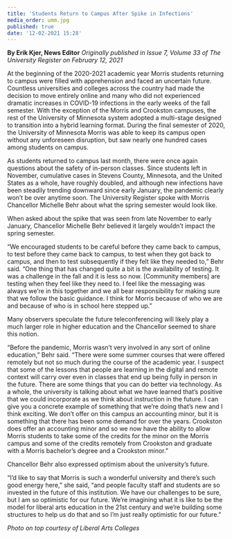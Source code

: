 ```yaml
---
title: 'Students Return to Campus After Spike in Infections'
media_order: umm.jpg
published: true
date: '12-02-2021 15:28'
---
```


**By Erik Kjer, News Editor** _Originally published in Issue 7, Volume 33 of The University Register on February 12, 2021_

At the beginning of the 2020-2021 academic year Morris students returning to campus were filled with apprehension and faced an uncertain future. Countless universities and colleges across the country had made the decision to move entirely online and many who did not experienced dramatic increases in COVID-19 infections in the early weeks of the fall semester. With the exception of the Morris and Crookston campuses, the rest of the University of Minnesota system adopted a multi-stage designed to transition into a hybrid learning format. During the final semester of 2020, the University of Minnesota Morris was able to keep its campus open without any unforeseen disruption, but saw nearly one hundred cases among students on campus.

As students returned to campus last month, there were once again questions about the safety of in-person classes. Since students left in November, cumulative cases in Stevens County, Minnesota, and the United States as a whole, have roughly doubled, and although new infections have been steadily trending downward since early January, the pandemic clearly won’t be over anytime soon. The University Register spoke with Morris Chancellor Michelle Behr about what the spring semester would look like.

When asked about the spike that was seen from late November to early January, Chancellor Michelle Behr believed it largely wouldn’t impact the spring semester. 

“We encouraged students to be careful before they came back to campus, to test before they came back to campus, to test when they got back to campus, and then to test subsequently if they felt like they needed to,” Behr said. “One thing that has changed quite a bit is the availability of testing. It was a challenge in the fall and it is less so now. [Community members] are testing when they feel like they need to. I feel like the messaging was always we’re in this together and we all bear responsibility for making sure that we follow the basic guidance. I think for Morris because of who we are and because of who is in school here stepped up.”

Many observers speculate the future teleconferencing will likely play a much larger role in higher education and the Chancellor seemed to share this notion.

“Before the pandemic, Morris wasn’t very involved in any sort of online education,” Behr said. “There were some summer courses that were offered remotely but not so much during the course of the academic year. I suspect that some of the lessons that people are learning in the digital and remote context will carry over even in classes that end up being fully in person in the future. There are some things that you can do better via technology. As a whole, the university is talking about what we have learned that’s positive that we could incorporate as we think about instruction in the future. I can give you a concrete example of something that we’re doing that’s new and I think exciting. We don’t offer on this campus an accounting minor, but it is something that there has been some demand for over the years. Crookston does offer an accounting minor and so we now have the ability to allow Morris students to take some of the credits for the minor on the Morris campus and some of the credits remotely from Crookston and graduate with a Morris bachelor’s degree and a Crookston minor.”

Chancellor Behr also expressed optimism about the university’s future.

“I’d like to say that Morris is such a wonderful university and there’s such good energy here,” she said, “and people faculty staff and students are so invested in the future of this institution. We have our challenges to be sure, but I am so optimistic for our future. We’re imagining what it is like to be the model for liberal arts education in the 21st century and we’re building some structures to help us do that and so I’m just really optimistic
for our future.”

_Photo on top courtesy of Liberal Arts Colleges_